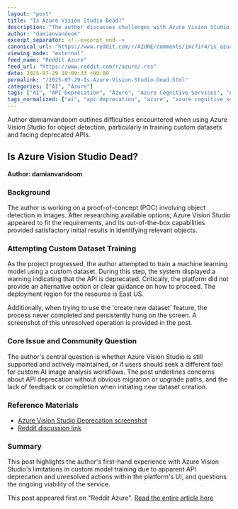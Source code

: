 ```yaml
---
layout: "post"
title: "Is Azure Vision Studio Dead?"
description: "The author discusses challenges with Azure Vision Studio during object detection POC work. Despite initial positive results using out-of-the-box features, the API for training models on custom datasets appears deprecated, with no clear migration path. The author details technical issues and questions ongoing support for the service."
author: "damianvandoom"
excerpt_separator: <!--excerpt_end-->
canonical_url: "https://www.reddit.com/r/AZURE/comments/1mc7ir4/is_azure_vision_studio_dead/"
viewing_mode: "external"
feed_name: "Reddit Azure"
feed_url: "https://www.reddit.com/r/azure/.rss"
date: 2025-07-29 10:09:33 +00:00
permalink: "/2025-07-29-Is-Azure-Vision-Studio-Dead.html"
categories: ["AI", "Azure"]
tags: ["AI", "API Deprecation", "Azure", "Azure Cognitive Services", "Azure Vision Studio", "Cloud AI", "Community", "Custom Datasets", "East US", "Image Analysis", "Machine Learning", "Object Detection", "Vision APIs"]
tags_normalized: ["ai", "api deprecation", "azure", "azure cognitive services", "azure vision studio", "cloud ai", "community", "custom datasets", "east us", "image analysis", "machine learning", "object detection", "vision apis"]
---
```


Author damianvandoom outlines difficulties encountered when using Azure Vision Studio for object detection, particularly in training custom datasets and facing deprecated APIs.<!--excerpt_end-->

## Is Azure Vision Studio Dead?

**Author: damianvandoom**

### Background

The author is working on a proof-of-concept (POC) involving object detection in images. After researching available options, Azure Vision Studio appeared to fit the requirements, and its out-of-the-box capabilities provided satisfactory initial results in identifying relevant objects.

### Attempting Custom Dataset Training

As the project progressed, the author attempted to train a machine learning model using a custom dataset. During this step, the system displayed a warning indicating that the API is deprecated. Critically, the platform did not provide an alternative option or clear guidance on how to proceed. The deployment region for the resource is East US.

Additionally, when trying to use the 'create new dataset' feature, the process never completed and persistently hung on the screen. A screenshot of this unresolved operation is provided in the post.

### Core Issue and Community Question

The author's central question is whether Azure Vision Studio is still supported and actively maintained, or if users should seek a different tool for custom AI image analysis workflows. The post underlines concerns about API deprecation without obvious migration or upgrade paths, and the lack of feedback or completion when initiating new dataset creation.

### Reference Materials

- [Azure Vision Studio Deprecation screenshot](https://preview.redd.it/oaruhy4sfsff1.png?width=1757&format=png&auto=webp&s=33668f7b8e7dcc92b2da51de6b5eb07939d8fc91)
- [Reddit discussion link](https://www.reddit.com/r/AZURE/comments/1mc7ir4/is_azure_vision_studio_dead/)

### Summary

This post highlights the author's first-hand experience with Azure Vision Studio's limitations in custom model training due to apparent API deprecation and unresolved actions within the platform's UI, and questions the ongoing viability of the service.

This post appeared first on "Reddit Azure". [Read the entire article here](https://www.reddit.com/r/AZURE/comments/1mc7ir4/is_azure_vision_studio_dead/)
